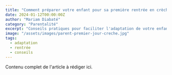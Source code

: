 ```yaml
---
title: "Comment préparer votre enfant pour sa première rentrée en crèche"
date: 2024-01-12T00:00:00Z
author: "Mariam Diabaté"
category: "Parentalité"
excerpt: "Conseils pratiques pour faciliter l'adaptation de votre enfant à son nouvel environnement éducatif."
image: "/assets/images/parent-premier-jour-creche.jpg"
tags:
  - adaptation
  - rentrée
  - conseils
---
```

Contenu complet de l'article à rédiger ici.
